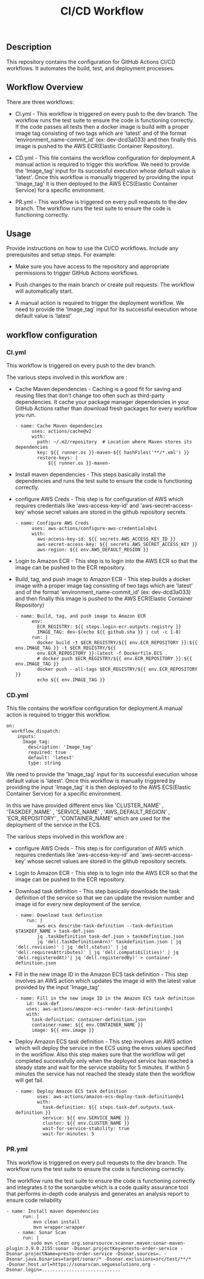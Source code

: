 <h1 align="center"> CI/CD Workflow </h1> <br>

## Description
<p>This repository contains the configuration for GitHub Actions CI/CD workflows. It automates the build, test, and deployment processes.</p>

## Workflow Overview

There are three workflows:

- CI.yml -
This workflow is triggered on every push to the dev branch. The workflow runs the test suite to ensure the code is functioning correctly. If the code passes all tests then a docker image is build with a proper image tag consisting of two tags which are 'latest' and of the format 'environment_name-commit_id' (ex: dev-dcd3a033) and then finally this image is pushed to the AWS ECR(Elastic Container Repository).

- CD.yml -
This file contains the workflow configuration for deployment.A manual action is required to trigger this workflow. We need to provide the 'Image_tag' input for its successful execution whose default value is 'latest'. Once this workflow is manually triggered by providing the input 'Image_tag' it is then deployed to the  AWS ECS(Elastic Container Service) for a specific environment.

- PR.yml -
This workflow is triggered on every pull requests to the dev branch. The workflow runs the test suite to ensure the code is functioning correctly.


## Usage

Provide instructions on how to use the CI/CD workflows. Include any prerequisites and setup steps. For example:

- Make sure you have access to the repository and appropriate permissions to trigger GitHub Actions workflows.

- Push changes to the main branch or create pull requests. The workflow will automatically start.

- A manual action is required to trigger the deployment workflow. We need to provide the 'Image_tag' input for its successful execution whose default value is 'latest'  


## workflow configuration

### CI.yml

This workflow is triggered on every push to the dev branch.

The various steps involved in this workflow are :
- Cache Maven dependencies -
Caching is a good fit for saving and reusing files that don’t change too often such as third-party dependencies. It cache your package manager dependencies in your GitHub Actions rather than download fresh packages for every workflow you run.

    ```hcl
    - name: Cache Maven dependencies
          uses: actions/cache@v2
          with:
            path: ~/.m2/repository  # Location where Maven stores its dependencies
            key: ${{ runner.os }}-maven-${{ hashFiles('**/*.xml') }}
            restore-keys: |
                ${{ runner.os }}-maven-    
    ```

- Install maven dependencies -
This steps basically install the dependencies and runs the test suite to ensure the code is functioning correctly.

- configure AWS Creds -
This step is for configuration of AWS which requires credentials like 'aws-access-key-id' and 'aws-secret-access-key' whose secret values are stored in the github repository secrets.

    ```hcl
    - name: Configure AWS Creds
          uses: aws-actions/configure-aws-credentials@v1
          with:
            aws-access-key-id: ${{ secrets.AWS_ACCESS_KEY_ID }}
            aws-secret-access-key: ${{ secrets.AWS_SECRET_ACCESS_KEY }}
            aws-region: ${{ env.AWS_DEFAULT_REGION }}
    ```

- Login to Amazon ECR -
This step is to login into the AWS ECR so that the image can be pushed to the ECR repository.

- Build, tag, and push image to Amazon ECR -
This step builds a docker image with a proper image tag consisting of two tags which are 'latest' and of the format 'environment_name-commit_id' (ex: dev-dcd3a033) and then finally this image is pushed to the AWS ECR(Elastic Container Repository)

    ```hcl
    - name: Build, tag, and push image to Amazon ECR
          env:
            ECR_REGISTRY: ${{ steps.login-ecr.outputs.registry }}
            IMAGE_TAG: dev-$(echo ${{ github.sha }} | cut -c 1-8)
          run: |
            docker build -t $ECR_REGISTRY/${{ env.ECR_REPOSITORY }}:${{ env.IMAGE_TAG }} -t $ECR_REGISTRY/${{ 
            env.ECR_REPOSITORY }}:latest -f Dockerfile.ECS .
            # docker push $ECR_REGISTRY/${{ env.ECR_REPOSITORY }}:${{ env.IMAGE_TAG }}
            docker push --all-tags $ECR_REGISTRY/${{ env.ECR_REPOSITORY }}
            echo ${{ env.IMAGE_TAG }}
    ```


### CD.yml

This file contains the workflow configuration for deployment.A manual action is required to trigger this workflow.

```hcl
on:
  workflow_dispatch:
    inputs:
      Image_tag:
        description: 'Image_tag'
        required: true
        default: 'latest'
        type: string
```
We need to provide the 'Image_tag' input for its successful execution whose default value is 'latest'. Once this workflow is manually triggered by providing the input 'Image_tag' it is then deployed to the  AWS ECS(Elastic Container Service) for a specific environment.

In this we have provided different envs like 'CLUSTER_NAME' , 'TASKDEF_NAME' , 'SERVICE_NAME' , 'AWS_DEFAULT_REGION' , 'ECR_REPOSITORY' , 'CONTAINER_NAME' which are used for the deployment of the service in the ECS.

The various steps involved in this workflow are :

- configure AWS Creds -
This step is for configuration of AWS which requires credentials like 'aws-access-key-id' and 'aws-secret-access-key' whose secret values are stored in the github repository secrets.

- Login to Amazon ECR -
This step is to login into the AWS ECR so that the image can be pushed to the ECR repository.

- Download task definition -
This step basically downloads the task definition of the service so that we can update the revision number and image id for every new deployment of the service.

    ```hcl
    - name: Download task definition
        run: |
            aws ecs describe-task-definition --task-definition $TASKDEF_NAME > task-def.json
            jq .taskDefinition task-def.json > taskdefinition.json
            jq 'del(.taskDefinitionArn)' taskdefinition.json | jq 'del(.revision)' | jq 'del(.status)' | jq 'del(.requiresAttributes)' | jq 'del(.compatibilities)' | jq 'del(.registeredAt)'| jq 'del(.registeredBy)' > container-definition.json
    ```

- Fill in the new image ID in the Amazon ECS task definition -
This step involves an AWS action which updates the image id with the latest value provided by the input 'Image_tag'

    ```hcl
    - name: Fill in the new image ID in the Amazon ECS task definition
        id: task-def
        uses: aws-actions/amazon-ecs-render-task-definition@v1
        with:
          task-definition: container-definition.json
          container-name: ${{ env.CONTAINER_NAME }}
          image: ${{ env.image }}
    ```

- Deploy Amazon ECS task definition -
This step involves an AWS action which will deploy the service in the ECS using the envs values specified in the workflow.
Also this step makes sure that the workflow will get completed successfully only when the deployed service has reached a steady state and wait for the service stability for 5 minutes. If within 5 minutes the service has not reached the steady state then the workflow will get fail.

    ```hcl
    - name: Deploy Amazon ECS task definition
            uses: aws-actions/amazon-ecs-deploy-task-definition@v1
            with:
              task-definition: ${{ steps.task-def.outputs.task-definition }}
              service: ${{ env.SERVICE_NAME }}
              cluster: ${{ env.CLUSTER_NAME }}
              wait-for-service-stability: true
              wait-for-minutes: 5
    ```


### PR.yml

This workflow is triggered on every pull requests to the dev branch. The workflow runs the test suite to ensure the code is functioning correctly.

The workflow runs the test suite to ensure the code is functioning correctly and integrates it to the sonarqube which is a code quality assurance tool that performs in-depth code analysis and generates an analysis report to ensure code reliability

```hcl
- name: Install maven dependencies
      run: |  
          mvn clean install
          mvn wrapper:wrapper
    - name: Sonar Scan
      run: |
         sudo mvn clean org.sonarsource.scanner.maven:sonar-maven-plugin:3.9.0.2155:sonar -Dsonar.projectKey=presto-order-service -Dsonar.projectName=presto-order-service -Dsonar.sources=. -Dsonar.java.binaries=target/sonar/* -Dsonar.exclusions=src/test/**/*  -Dsonar.host.url=https://sonarscan.seguesolutions.org -Dsonar.login=.............................
```
